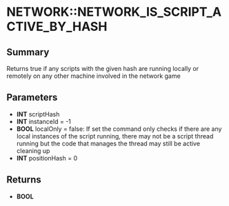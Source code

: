 # NETWORK::NETWORK_IS_SCRIPT_ACTIVE_BY_HASH

## Summary
Returns true if any scripts with the given hash are running locally or remotely on any other machine involved in the network game

## Parameters
* **INT** scriptHash
* **INT** instanceId = -1
* **BOOL** localOnly = false: If set the command only checks if there are any local instances of the script running, there may not be a script thread running but the code that manages the thread may still be active cleaning up
* **INT** positionHash = 0

## Returns
* **BOOL**